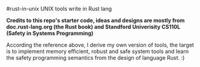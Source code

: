 #rust-in-unix
UNIX tools write in Rust lang

**Credits to this repo's starter code, ideas and designs are mostly from doc.rust-lang.org
(the Rust book) and Standford Univerisity CS110L (Safety in Systems Programming)**

According the reference above, I derive my own version of tools, the target is
to implement memory efficient, robust and safe system tools and learn the
safety programming semantics from the design of language Rust. :)
